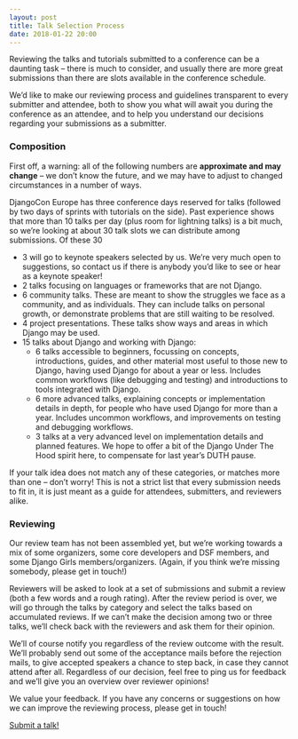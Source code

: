 ```yaml
---
layout: post
title: Talk Selection Process
date: 2018-01-22 20:00
---
```


Reviewing the talks and tutorials submitted to a conference can be a daunting task – there is much to consider, and
usually there are more great submissions than there are slots available in the conference schedule.

<!-- more -->

We’d like to make our reviewing process and guidelines transparent to every submitter and attendee, both to show you
what will await you during the conference as an attendee, and to help you understand our decisions regarding your
submissions as a submitter.

### Composition

First off, a warning: all of the following numbers are **approximate and may change** – we don’t know the future, and we
may have to adjust to changed circumstances in a number of ways.

DjangoCon Europe has three conference days reserved for talks (followed by two days of sprints with tutorials on the
side). Past experience shows that more than 10 talks per day (plus room for lightning talks) is a bit much, so we’re
looking at about 30 talk slots we can distribute among submissions. Of these 30

- 3 will go to keynote speakers selected by us. We’re very much open to suggestions, so contact us if there is anybody
  you’d like to see or hear as a keynote speaker!
- 2 talks focusing on languages or frameworks that are not Django.
- 6 community talks. These are meant to show the struggles we face as a community, and as individuals. They can include
  talks on personal growth, or demonstrate problems that are still waiting to be resolved.
- 4 project presentations. These talks show ways and areas in which Django may be used.
- 15 talks about Django and working with Django:
   - 6 talks accessible to beginners, focussing on concepts, introductions, guides, and other material most useful to
     those new to Django, having used Django for about a year or less. Includes common workflows (like debugging and
     testing) and introductions to tools integrated with Django.
   - 6 more advanced talks, explaining concepts or implementation details in depth, for people who have used Django for
     more than a year. Includes uncommon workflows, and improvements on testing and debugging workflows.
   - 3 talks at a very advanced level on implementation details and planned features. We hope to offer a bit of the
     Django Under The Hood spirit here, to compensate for last year’s DUTH pause.

If your talk idea does not match any of these categories, or matches more than one – don’t worry! This is not a strict
list that every submission needs to fit in, it is just meant as a guide for attendees, submitters, and reviewers alike.


### Reviewing

Our review team has not been assembled yet, but we’re working towards a mix of some organizers, some core developers and
DSF members, and some Django Girls members/organizers. (Again, if you think we’re missing somebody, please get in
touch!)

Reviewers will be asked to look at a set of submissions and submit a review (both a few words and a rough rating). After
the review period is over, we will go through the talks by category and select the talks based on accumulated reviews.
If we can’t make the decision among two or three talks, we’ll check back with the reviewers and ask them for their
opinion.

We’ll of course notify you regardless of the review outcome with the result. We’ll probably send out some of the
acceptance mails before the rejection mails, to give accepted speakers a chance to step back, in case they cannot attend
after all. Regardless of our decision, feel free to ping us for feedback and we’ll give you an overview over reviewer
opinions!

We value your feedback. If you have any concerns or suggestions on how we can improve the reviewing process, please get
in touch!


<div class="information-buttons">
  <a class="information" href="https://2018.djangocontent.eu/hd/cfp">
    Submit a talk!
  </a>
</div>
